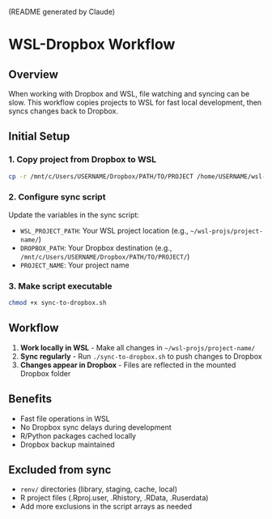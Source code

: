 (README generated by Claude)

# WSL-Dropbox Workflow

## Overview
When working with Dropbox and WSL, file watching and syncing can be slow. This workflow copies projects to WSL for fast local development, then syncs changes back to Dropbox.

## Initial Setup

### 1. Copy project from Dropbox to WSL
```bash
cp -r /mnt/c/Users/USERNAME/Dropbox/PATH/TO/PROJECT /home/USERNAME/wsl-projs/
```

### 2. Configure sync script
Update the variables in the sync script:
- `WSL_PROJECT_PATH`: Your WSL project location (e.g., `~/wsl-projs/project-name/`)
- `DROPBOX_PATH`: Your Dropbox destination (e.g., `/mnt/c/Users/USERNAME/Dropbox/PATH/TO/PROJECT/`)
- `PROJECT_NAME`: Your project name

### 3. Make script executable
```bash
chmod +x sync-to-dropbox.sh
```

## Workflow

1. **Work locally in WSL** - Make all changes in `~/wsl-projs/project-name/`
2. **Sync regularly** - Run `./sync-to-dropbox.sh` to push changes to Dropbox
3. **Changes appear in Dropbox** - Files are reflected in the mounted Dropbox folder

## Benefits
- Fast file operations in WSL
- No Dropbox sync delays during development
- R/Python packages cached locally
- Dropbox backup maintained

## Excluded from sync
- `renv/` directories (library, staging, cache, local)
- R project files (.Rproj.user, .Rhistory, .RData, .Ruserdata)
- Add more exclusions in the script arrays as needed
